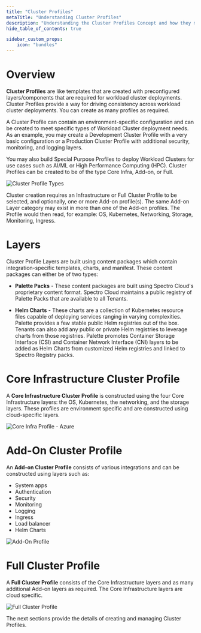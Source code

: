 ```yaml
---
title: "Cluster Profiles"
metaTitle: "Understanding Cluster Profiles"
description: "Understanding the Cluster Profiles Concept and how they make Spectro Cloud powerful"
hide_table_of_contents: true

sidebar_custom_props:
    icon: "bundles"
---
```




# Overview
**Cluster Profiles** are like templates that are created with preconfigured layers/components that are required for 
workload cluster deployments. Cluster Profiles provide a way for driving consistency across workload cluster 
deployments. You can create as many profiles as required. 

A Cluster Profile can contain an environment-specific configuration and can be created to meet specific types of Workload Cluster deployment needs. As an example, you may create a Development Cluster Profile with a very basic configuration or a Production Cluster Profile with additional security, monitoring, and logging layers. 

You may also build Special Purpose Profiles to deploy Workload Clusters for use cases such as AI/ML or High Performance Computing (HPC). Cluster Profiles can be created to be of the type Core Infra, Add-on, or Full.

![Cluster Profile Types](/assets/docs/images/cluster_profiles.png)

Cluster creation requires an Infrastructure or Full Cluster Profile to be selected, and optionally, one or more Add-on profile(s).  The same Add-on Layer category may exist in more than one of the Add-on profiles. The Profile would then read, for example: OS, Kubernetes, Networking, Storage, Monitoring, Ingress.

# Layers

Cluster Profile Layers are built using content packages which contain integration-specific templates, charts, and manifest. These content packages can either be of two types:

 * **Palette Packs** - These content packages are built using Spectro Cloud's proprietary content format. Spectro Cloud maintains a public registry of Palette Packs that are available to all Tenants.


 * **Helm Charts** - These charts are a collection of Kubernetes resource files capable of deploying services ranging in varying complexities. Palette provides a few stable public Helm registries out of the box. Tenants can also add any public or private Helm registries to leverage charts from those registries. Palette promotes Container Storage Interface (CSI) and Container Network Interface (CNI) layers to be added as Helm Charts from customized Helm registries and linked to Spectro Registry packs. 

# Core Infrastructure Cluster Profile
A **Core Infrastructure Cluster Profile** is constructed using the four Core Infrastructure layers: the OS, Kubernetes, the networking, and the storage layers. These profiles are environment specific and are constructed using cloud-specific layers.

![Core Infra Profile - Azure](/assets/docs/images/cluster_profile_azure.png)

# Add-On Cluster Profile
An **Add-on Cluster Profile** consists of various integrations and can be constructed using layers such as:

- System apps
- Authentication
- Security
- Monitoring
- Logging
- Ingress
- Load balancer
- Helm Charts

![Add-On Profile](/assets/docs/images/addon_profile.png)

# Full Cluster Profile
A **Full Cluster Profile** consists of the Core Infrastructure layers and as many additional Add-on layers as required. The Core Infrastructure layers are cloud specific.

![Full Cluster Profile](/assets/docs/images/full_profile.png)

The next sections provide the details of creating and managing Cluster Profiles.


<br />
